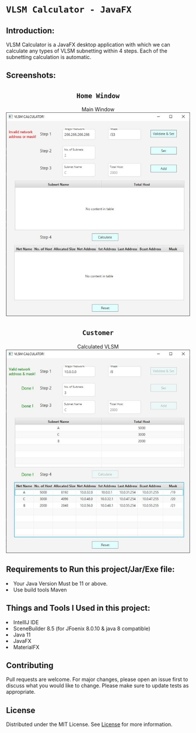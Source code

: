 # `VLSM Calculator - JavaFX`<br>

## Introduction:
VLSM Calculator is a JavaFX desktop application with which we can calculate any types of VLSM subnetting within 4 steps. Each of the subnetting calculation is automatic.   
 
## Screenshots:
<div align = center>

## `Home Window`
Main Window <br>
![Main window](Pictures/1.JPG "VLSM Calculator")
  
## `Customer`
Calculated VLSM <br>
![Calculated VLSM](Pictures/2.JPG "VLSM Calculated") <br> 
  
  </div>


## Requirements to Run this project/Jar/Exe file:
<li> Your Java Version Must be 11 or above.</li>
<li> Use build tools Maven </li>  
   

## Things and Tools I Used in this project:
<li> IntellIJ IDE </li>
<li> SceneBuilder 8.5 (for JFoenix 8.0.10 & java 8 compatible) </li>
<li> Java 11 </li>
<li> JavaFX </li>
<li> MaterialFX </li> 

## Contributing
Pull requests are welcome. For major changes, please open an issue first to discuss what you would like to change.
Please make sure to update tests as appropriate.

## License
Distributed under the MIT License. See [License](LICENSE) for more information.
